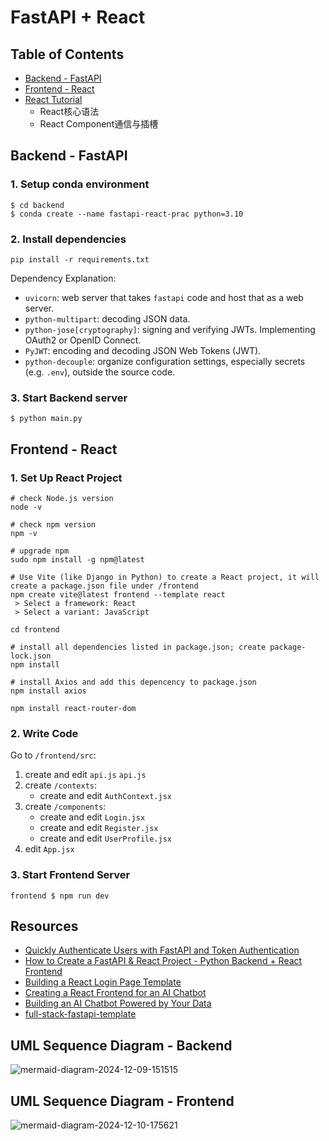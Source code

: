 # FastAPI + React

## Table of Contents
- [Backend - FastAPI](#backend---fastapi)
- [Frontend - React](#frontend---react)
- [React Tutorial](https://github.com/szhou12/fastapi-react-practice/blob/main/react-tutorial.md)
	- React核心语法
	- React Component通信与插槽

## Backend - FastAPI
### 1. Setup conda environment
```linux
$ cd backend
$ conda create --name fastapi-react-prac python=3.10
```
### 2. Install dependencies
```linux
pip install -r requirements.txt
```
Dependency Explanation:
- `uvicorn`: web server that takes `fastapi` code and host that as a web server.
- `python-multipart`: decoding JSON data.
- `python-jose[cryptography]`: signing and verifying JWTs. Implementing OAuth2 or OpenID Connect.
- `PyJWT`: encoding and decoding JSON Web Tokens (JWT).
- `python-decouple`: organize configuration settings, especially secrets (e.g. `.env`), outside the source code.

### 3. Start Backend server
```linux
$ python main.py 
```

## Frontend - React
### 1. Set Up React Project
```linux
# check Node.js version
node -v

# check npm version
npm -v

# upgrade npm
sudo npm install -g npm@latest

# Use Vite (like Django in Python) to create a React project, it will create a package.json file under /frontend
npm create vite@latest frontend --template react
 > Select a framework: React
 > Select a variant: JavaScript

cd frontend

# install all dependencies listed in package.json; create package-lock.json
npm install

# install Axios and add this depencency to package.json
npm install axios

npm install react-router-dom
```
### 2. Write Code
Go to `/frontend/src`:
1. create and edit `api.js` `api.js`
2. create `/contexts`:
    - create and edit `AuthContext.jsx`
3. create `/components`:
    - create and edit `Login.jsx`
    - create and edit `Register.jsx`
    - create and edit `UserProfile.jsx`
4. edit `App.jsx`
### 3. Start Frontend Server
```linux
frontend $ npm run dev
```




## Resources
- [Quickly Authenticate Users with FastAPI and Token Authentication](https://www.youtube.com/watch?v=5GxQ1rLTwaU&ab_channel=AkamaiDeveloper)
- [How to Create a FastAPI & React Project - Python Backend + React Frontend](https://www.youtube.com/watch?v=aSdVU9-SxH4&ab_channel=TechWithTim)
- [Building a React Login Page Template](https://clerk.com/blog/building-a-react-login-page-template)
- [Creating a React Frontend for an AI Chatbot](https://medium.com/@codeawake/ai-chatbot-frontend-1823b9c78521)
- [Building an AI Chatbot Powered by Your Data](https://medium.com/@codeawake/ai-chatbot-5bd2fa3324e3)
- [full-stack-fastapi-template](https://github.com/fastapi/full-stack-fastapi-template/tree/master)

## UML Sequence Diagram - Backend
![mermaid-diagram-2024-12-09-151515](https://github.com/user-attachments/assets/265125cf-43a1-47b2-bf67-177d53b004d0)


## UML Sequence Diagram - Frontend
![mermaid-diagram-2024-12-10-175621](https://github.com/user-attachments/assets/867ab168-c5ca-422c-bfb2-3154d0b9a086)


